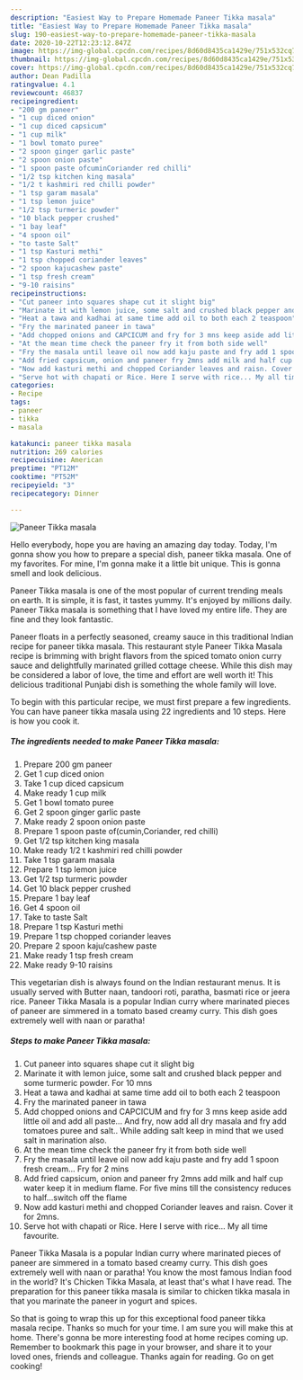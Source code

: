 ```yaml
---
description: "Easiest Way to Prepare Homemade Paneer Tikka masala"
title: "Easiest Way to Prepare Homemade Paneer Tikka masala"
slug: 190-easiest-way-to-prepare-homemade-paneer-tikka-masala
date: 2020-10-22T12:23:12.847Z
image: https://img-global.cpcdn.com/recipes/8d60d8435ca1429e/751x532cq70/paneer-tikka-masala-recipe-main-photo.jpg
thumbnail: https://img-global.cpcdn.com/recipes/8d60d8435ca1429e/751x532cq70/paneer-tikka-masala-recipe-main-photo.jpg
cover: https://img-global.cpcdn.com/recipes/8d60d8435ca1429e/751x532cq70/paneer-tikka-masala-recipe-main-photo.jpg
author: Dean Padilla
ratingvalue: 4.1
reviewcount: 46837
recipeingredient:
- "200 gm paneer"
- "1 cup diced onion"
- "1 cup diced capsicum"
- "1 cup milk"
- "1 bowl tomato puree"
- "2 spoon ginger garlic paste"
- "2 spoon onion paste"
- "1 spoon paste ofcuminCoriander red chilli"
- "1/2 tsp kitchen king masala"
- "1/2 t kashmiri red chilli powder"
- "1 tsp garam masala"
- "1 tsp lemon juice"
- "1/2 tsp turmeric powder"
- "10 black pepper crushed"
- "1 bay leaf"
- "4 spoon oil"
- "to taste Salt"
- "1 tsp Kasturi methi"
- "1 tsp chopped coriander leaves"
- "2 spoon kajucashew paste"
- "1 tsp fresh cream"
- "9-10 raisins"
recipeinstructions:
- "Cut paneer into squares shape cut it slight big"
- "Marinate it with lemon juice, some salt and crushed black pepper and some turmeric powder. For 10 mns"
- "Heat a tawa and kadhai at same time add oil to both each 2 teaspoon"
- "Fry the marinated paneer in tawa"
- "Add chopped onions and CAPCICUM and fry for 3 mns keep aside add little oil and add all paste... And fry, now add all dry masala and fry add tomatoes puree and salt.. While adding salt keep in mind that we used salt in marination also."
- "At the mean time check the paneer fry it from both side well"
- "Fry the masala until leave oil now add kaju paste and fry add 1 spoon fresh cream... Fry for 2 mins"
- "Add fried capsicum, onion and paneer fry 2mns add milk and half cup water keep it in medium flame. For five mins till the consistency reduces to half...switch off the flame"
- "Now add kasturi methi and chopped Coriander leaves and raisn. Cover it for 2mns."
- "Serve hot with chapati or Rice. Here I serve with rice... My all time favourite."
categories:
- Recipe
tags:
- paneer
- tikka
- masala

katakunci: paneer tikka masala 
nutrition: 269 calories
recipecuisine: American
preptime: "PT12M"
cooktime: "PT52M"
recipeyield: "3"
recipecategory: Dinner

---
```



![Paneer Tikka masala](https://img-global.cpcdn.com/recipes/8d60d8435ca1429e/751x532cq70/paneer-tikka-masala-recipe-main-photo.jpg)

Hello everybody, hope you are having an amazing day today. Today, I'm gonna show you how to prepare a special dish, paneer tikka masala. One of my favorites. For mine, I'm gonna make it a little bit unique. This is gonna smell and look delicious.

Paneer Tikka masala is one of the most popular of current trending meals on earth. It is simple, it is fast, it tastes yummy. It's enjoyed by millions daily. Paneer Tikka masala is something that I have loved my entire life. They are fine and they look fantastic.

Paneer floats in a perfectly seasoned, creamy sauce in this traditional Indian recipe for paneer tikka masala. This restaurant style Paneer Tikka Masala recipe is brimming with bright flavors from the spiced tomato onion curry sauce and delightfully marinated grilled cottage cheese. While this dish may be considered a labor of love, the time and effort are well worth it! This delicious traditional Punjabi dish is something the whole family will love.


To begin with this particular recipe, we must first prepare a few ingredients. You can have paneer tikka masala using 22 ingredients and 10 steps. Here is how you cook it.

<!--inarticleads1-->

##### The ingredients needed to make Paneer Tikka masala:

1. Prepare 200 gm paneer
1. Get 1 cup diced onion
1. Take 1 cup diced capsicum
1. Make ready 1 cup milk
1. Get 1 bowl tomato puree
1. Get 2 spoon ginger garlic paste
1. Make ready 2 spoon onion paste
1. Prepare 1 spoon paste of(cumin,Coriander, red chilli)
1. Get 1/2 tsp kitchen king masala
1. Make ready 1/2 t kashmiri red chilli powder
1. Take 1 tsp garam masala
1. Prepare 1 tsp lemon juice
1. Get 1/2 tsp turmeric powder
1. Get 10 black pepper crushed
1. Prepare 1 bay leaf
1. Get 4 spoon oil
1. Take to taste Salt
1. Prepare 1 tsp Kasturi methi
1. Prepare 1 tsp chopped coriander leaves
1. Prepare 2 spoon kaju/cashew paste
1. Make ready 1 tsp fresh cream
1. Make ready 9-10 raisins


This vegetarian dish is always found on the Indian restaurant menus. It is usually served with Butter naan, tandoori roti, paratha, basmati rice or jeera rice. Paneer Tikka Masala is a popular Indian curry where marinated pieces of paneer are simmered in a tomato based creamy curry. This dish goes extremely well with naan or paratha! 

<!--inarticleads2-->

##### Steps to make Paneer Tikka masala:

1. Cut paneer into squares shape cut it slight big
1. Marinate it with lemon juice, some salt and crushed black pepper and some turmeric powder. For 10 mns
1. Heat a tawa and kadhai at same time add oil to both each 2 teaspoon
1. Fry the marinated paneer in tawa
1. Add chopped onions and CAPCICUM and fry for 3 mns keep aside add little oil and add all paste... And fry, now add all dry masala and fry add tomatoes puree and salt.. While adding salt keep in mind that we used salt in marination also.
1. At the mean time check the paneer fry it from both side well
1. Fry the masala until leave oil now add kaju paste and fry add 1 spoon fresh cream... Fry for 2 mins
1. Add fried capsicum, onion and paneer fry 2mns add milk and half cup water keep it in medium flame. For five mins till the consistency reduces to half...switch off the flame
1. Now add kasturi methi and chopped Coriander leaves and raisn. Cover it for 2mns.
1. Serve hot with chapati or Rice. Here I serve with rice... My all time favourite.


Paneer Tikka Masala is a popular Indian curry where marinated pieces of paneer are simmered in a tomato based creamy curry. This dish goes extremely well with naan or paratha! You know the most famous Indian food in the world? It&#39;s Chicken Tikka Masala, at least that&#39;s what I have read. The preparation for this paneer tikka masala is similar to chicken tikka masala in that you marinate the paneer in yogurt and spices. 

So that is going to wrap this up for this exceptional food paneer tikka masala recipe. Thanks so much for your time. I am sure you will make this at home. There's gonna be more interesting food at home recipes coming up. Remember to bookmark this page in your browser, and share it to your loved ones, friends and colleague. Thanks again for reading. Go on get cooking!
